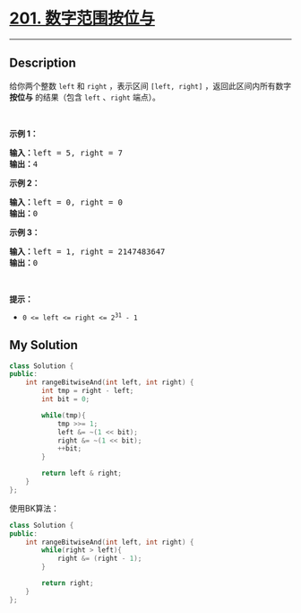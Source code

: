 # [201. 数字范围按位与](https://leetcode-cn.com/problems/bitwise-and-of-numbers-range/)

---

## Description

<section>
<p>给你两个整数 <code>left</code> 和 <code>right</code> ，表示区间 <code>[left, right]</code> ，返回此区间内所有数字 <strong>按位与</strong> 的结果（包含 <code>left</code> 、<code>right</code> 端点）。</p>
<p>&nbsp;</p>
<p><strong>示例 1：</strong></p>
<pre><strong>输入：</strong>left = 5, right = 7
<strong>输出：</strong>4
</pre>
<p><strong>示例 2：</strong></p>
<pre><strong>输入：</strong>left = 0, right = 0
<strong>输出：</strong>0
</pre>
<p><strong>示例 3：</strong></p>
<pre><strong>输入：</strong>left = 1, right = 2147483647
<strong>输出：</strong>0
</pre>
<p>&nbsp;</p>
<p><strong>提示：</strong></p>
<ul>
	<li><code>0 &lt;= left &lt;= right &lt;= 2<sup>31</sup> - 1</code></li>
</ul>
</section>

## My Solution

```cpp
class Solution {
public:
    int rangeBitwiseAnd(int left, int right) {
        int tmp = right - left;
        int bit = 0;

        while(tmp){
            tmp >>= 1;
            left &= ~(1 << bit);
            right &= ~(1 << bit);
            ++bit;
        }

        return left & right;
    }
};
```

使用BK算法：

```c++
class Solution {
public:
    int rangeBitwiseAnd(int left, int right) {
        while(right > left){
            right &= (right - 1);
        }

        return right;
    }
};
```

